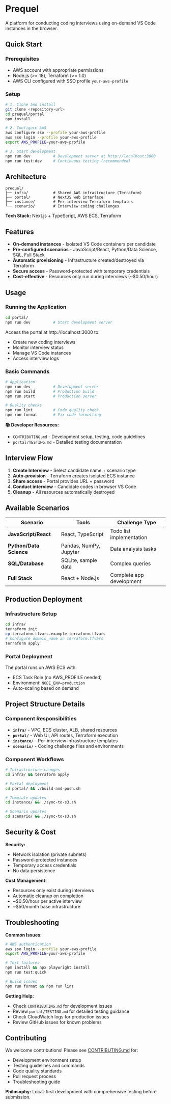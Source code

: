 # Prequel

A platform for conducting coding interviews using on-demand VS Code instances in the browser.

## Quick Start

### Prerequisites
- AWS account with appropriate permissions  
- Node.js (>= 18), Terraform (>= 1.0)
- AWS CLI configured with SSO profile `your-aws-profile`

### Setup
```bash
# 1. Clone and install
git clone <repository-url>
cd prequel/portal
npm install

# 2. Configure AWS
aws configure sso --profile your-aws-profile
aws sso login --profile your-aws-profile
export AWS_PROFILE=your-aws-profile

# 3. Start development
npm run dev          # Development server at http://localhost:3000
npm run test:dev     # Continuous testing (recommended)
```

## Architecture

```
prequel/
├── infra/           # Shared AWS infrastructure (Terraform)
├── portal/          # NextJS web interface  
├── instance/        # Per-interview Terraform templates
└── scenario/        # Interview coding challenges
```

**Tech Stack:** Next.js + TypeScript, AWS ECS, Terraform

## Features

- **On-demand instances** - Isolated VS Code containers per candidate
- **Pre-configured scenarios** - JavaScript/React, Python/Data Science, SQL, Full Stack  
- **Automatic provisioning** - Infrastructure created/destroyed via Terraform
- **Secure access** - Password-protected with temporary credentials
- **Cost-effective** - Resources only run during interviews (~$0.50/hour)

## Usage

### Running the Application
```bash
cd portal/
npm run dev          # Start development server
```

Access the portal at http://localhost:3000 to:
- Create new coding interviews
- Monitor interview status
- Manage VS Code instances
- Access interview logs

### Basic Commands
```bash
# Application
npm run dev          # Development server
npm run build        # Production build
npm run start        # Production server

# Quality checks
npm run lint         # Code quality check
npm run format       # Fix code formatting
```

**📚 Developer Resources:**
- `CONTRIBUTING.md` - Development setup, testing, code guidelines
- `portal/TESTING.md` - Detailed testing documentation

## Interview Flow

1. **Create Interview** - Select candidate name + scenario type
2. **Auto-provision** - Terraform creates isolated ECS instance  
3. **Share access** - Portal provides URL + password
4. **Conduct interview** - Candidate codes in browser VS Code
5. **Cleanup** - All resources automatically destroyed

## Available Scenarios

| Scenario | Tools | Challenge Type |
|----------|-------|----------------|
| **JavaScript/React** | React, TypeScript | Todo list implementation |
| **Python/Data Science** | Pandas, NumPy, Jupyter | Data analysis tasks |
| **SQL/Database** | SQLite, sample data | Complex queries |
| **Full Stack** | React + Node.js | Complete app development |

## Production Deployment

### Infrastructure Setup
```bash
cd infra/
terraform init
cp terraform.tfvars.example terraform.tfvars
# Configure domain_name in terraform.tfvars
terraform apply
```

### Portal Deployment
The portal runs on AWS ECS with:
- ECS Task Role (no AWS_PROFILE needed)
- Environment: `NODE_ENV=production`
- Auto-scaling based on demand

## Project Structure Details

### Component Responsibilities
- **`infra/`** - VPC, ECS cluster, ALB, shared resources
- **`portal/`** - Web UI, API routes, Terraform execution
- **`instance/`** - Per-interview infrastructure templates  
- **`scenario/`** - Coding challenge files and environments

### Component Workflows
```bash
# Infrastructure changes
cd infra/ && terraform apply

# Portal deployment
cd portal/ && ./build-and-push.sh

# Template updates
cd instance/ && ./sync-to-s3.sh

# Scenario updates
cd scenario/ && ./sync-to-s3.sh
```

## Security & Cost

**Security:**
- Network isolation (private subnets)
- Password-protected instances
- Temporary access credentials
- No data persistence

**Cost Management:**
- Resources only exist during interviews
- Automatic cleanup on completion
- ~$0.50/hour per active interview
- ~$50/month base infrastructure

## Troubleshooting

**Common Issues:**
```bash
# AWS authentication
aws sso login --profile your-aws-profile
export AWS_PROFILE=your-aws-profile

# Test failures
npm install && npx playwright install
npm run test:quick

# Build issues
npm run format && npm run lint
```

**Getting Help:**
- Check `CONTRIBUTING.md` for development issues
- Review `portal/TESTING.md` for detailed testing guidance  
- Check CloudWatch logs for production issues
- Review GitHub issues for known problems

## Contributing

We welcome contributions! Please see [CONTRIBUTING.md](CONTRIBUTING.md) for:
- Development environment setup
- Testing guidelines and commands
- Code quality standards
- Pull request process
- Troubleshooting guide

**Philosophy:** Local-first development with comprehensive testing before submission.